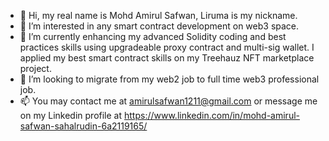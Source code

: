 - 👋 Hi, my real name is Mohd Amirul Safwan, Liruma is my nickname.
- 👀 I’m interested in any smart contract development on web3 space.
- 🌱 I’m currently enhancing my advanced Solidity coding and best practices skills using upgradeable proxy contract and multi-sig wallet. I applied my best smart contract skills on my Treehauz NFT marketplace project.
- 💞️ I’m looking to migrate from my web2 job to full time web3 professional job.
- 📫 You may contact me at amirulsafwan1211@gmail.com or message me on my Linkedin profile at https://www.linkedin.com/in/mohd-amirul-safwan-sahalrudin-6a2119165/

<!---
lirumadev/lirumadev is a ✨ special ✨ repository because its `README.md` (this file) appears on your GitHub profile.
You can click the Preview link to take a look at your changes.
--->
